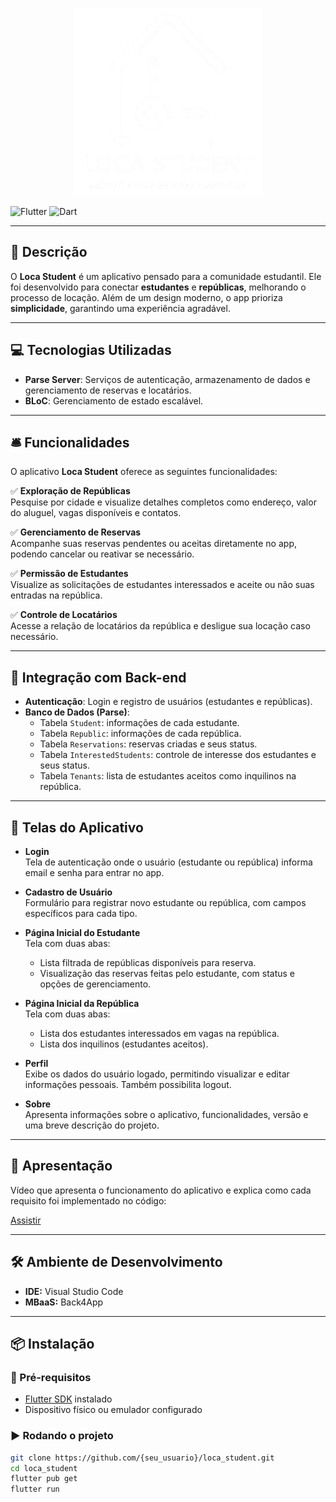 <p align="center">
  <img src="content/app_logo.png" alt="Logomarca" width="300">
</p>

![Flutter](https://img.shields.io/badge/Flutter-3.32.4-blue?logo=flutter)
![Dart](https://img.shields.io/badge/Dart-3.8.1-blue?logo=dart)

---

## 📃 Descrição

O **Loca Student** é um aplicativo pensado para a comunidade estudantil. Ele foi desenvolvido para conectar **estudantes** e **repúblicas**, melhorando o processo de locação. Além de um design moderno, o app prioriza **simplicidade**, garantindo uma experiência agradável.

---

## 💻 Tecnologias Utilizadas

- **Parse Server**: Serviços de autenticação, armazenamento de dados e gerenciamento de reservas e locatários.
- **BLoC**: Gerenciamento de estado escalável.

---

## 🛎️ Funcionalidades

O aplicativo **Loca Student** oferece as seguintes funcionalidades:

✅ **Exploração de Repúblicas**  
Pesquise por cidade e visualize detalhes completos como endereço, valor do aluguel, vagas disponíveis e contatos.

✅ **Gerenciamento de Reservas**  
Acompanhe suas reservas pendentes ou aceitas diretamente no app, podendo cancelar ou reativar se necessário.

✅ **Permissão de Estudantes**  
Visualize as solicitações de estudantes interessados e aceite ou não suas entradas na república.

✅ **Controle de Locatários**  
Acesse a relação de locatários da república e desligue sua locação caso necessário. 

---

## 📡 Integração com Back-end

- **Autenticação**: Login e registro de usuários (estudantes e repúblicas).
- **Banco de Dados (Parse)**:  
  - Tabela `Student`: informações de cada estudante.  
  - Tabela `Republic`: informações de cada república.  
  - Tabela `Reservations`: reservas criadas e seus status.  
  - Tabela `InterestedStudents`: controle de interesse dos estudantes e seus status.
  - Tabela `Tenants`: lista de estudantes aceitos como inquilinos na república.
 
---

## 🎨 Telas do Aplicativo

- **Login**  
  Tela de autenticação onde o usuário (estudante ou república) informa email e senha para entrar no app.

- **Cadastro de Usuário**  
  Formulário para registrar novo estudante ou república, com campos específicos para cada tipo.

- **Página Inicial do Estudante**  
  Tela com duas abas:  
  - Lista filtrada de repúblicas disponíveis para reserva.  
  - Visualização das reservas feitas pelo estudante, com status e opções de gerenciamento.

- **Página Inicial da República**  
  Tela com duas abas:  
  - Lista dos estudantes interessados em vagas na república.  
  - Lista dos inquilinos (estudantes aceitos).

- **Perfil**  
  Exibe os dados do usuário logado, permitindo visualizar e editar informações pessoais. Também possibilita logout.

- **Sobre**  
  Apresenta informações sobre o aplicativo, funcionalidades, versão e uma breve descrição do projeto.

---

## 🎥 Apresentação

Vídeo que apresenta o funcionamento do aplicativo e explica como cada requisito foi implementado no código:

[Assistir](https://youtu.be/r2aBu6VeumI)

---

## 🛠️ Ambiente de Desenvolvimento

- **IDE:** Visual Studio Code  
- **MBaaS:** Back4App

---

## 📦 Instalação

### 🔧 Pré-requisitos
- [Flutter SDK](https://docs.flutter.dev/get-started/install) instalado  
- Dispositivo físico ou emulador configurado

### ▶️ Rodando o projeto
```bash
git clone https://github.com/{seu_usuario}/loca_student.git
cd loca_student
flutter pub get
flutter run

